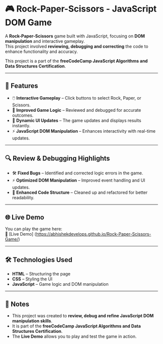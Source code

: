 # 🎮 Rock-Paper-Scissors - JavaScript DOM Game

A **Rock-Paper-Scissors** game built with JavaScript, focusing on **DOM manipulation** and interactive gameplay.  
This project involved **reviewing, debugging and correcting** the code to enhance functionality and accuracy.

This project is a part of the **freeCodeCamp JavaScript Algorithms and Data Structures Certification**.

---

## 🚀 Features
- 🖱️ **Interactive Gameplay** – Click buttons to select Rock, Paper, or Scissors.
- 🧠 **Improved Game Logic** – Reviewed and debugged for accurate outcomes.
- 🎨 **Dynamic UI Updates** – The game updates and displays results instantly.
- ⚡ **JavaScript DOM Manipulation** – Enhances interactivity with real-time updates.

---

## 🔍 Review & Debugging Highlights
- 🛠️ **Fixed Bugs** – Identified and corrected logic errors in the game.
- ⚡ **Optimized DOM Manipulation** – Improved event handling and UI updates.
- 🎯 **Enhanced Code Structure** – Cleaned up and refactored for better readability.

---

## 🌐 Live Demo
You can play the game here:  
🔗 [Live Demo] (https://abhishekdevelops.github.io/Rock-Paper-Scissors-Game/)

---

## 🛠️ Technologies Used
- **HTML** – Structuring the page  
- **CSS** – Styling the UI  
- **JavaScript** – Game logic and DOM manipulation  

---

## 📝 Notes
- This project was created to **review, debug and refine JavaScript DOM manipulation skills**.
- It is part of the **freeCodeCamp JavaScript Algorithms and Data Structures Certification**.
- The **Live Demo** allows you to play and test the game in action.
